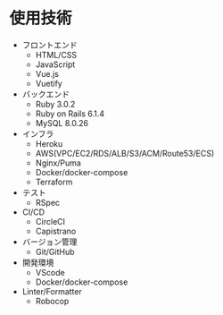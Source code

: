 # 使用技術

* フロントエンド
  * HTML/CSS
  * JavaScript
  * Vue.js
  * Vuetify
* バックエンド
  * Ruby 3.0.2
  * Ruby on Rails 6.1.4
  * MySQL 8.0.26
* インフラ
  * Heroku
  * AWS(VPC/EC2/RDS/ALB/S3/ACM/Route53/ECS)
  * Nginx/Puma
  * Docker/docker-compose
  * Terraform
* テスト
  * RSpec
* CI/CD
  * CircleCI
  * Capistrano
* バージョン管理
  * Git/GitHub
* 開発環境
  * VScode
  * Docker/docker-compose
* Linter/Formatter
  * Robocop
